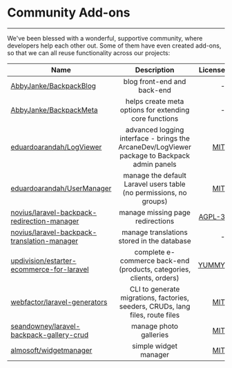 # Community Add-ons

---

We've been blessed with a wonderful, supportive community, where developers help each other out. Some of them have even created add-ons, so that we can all reuse functionality across our projects:

| Name          | Description   | License  |
| ------------- |:-------------:| --------:|
| [AbbyJanke/BackpackBlog](https://github.com/AbbyJanke/BackpackBlog)      | blog front-end and back-end | - |
| [AbbyJanke/BackpackMeta](https://github.com/AbbyJanke/BackpackMeta)      | helps create meta options for extending core functions      |   - |
| [eduardoarandah/LogViewer](https://github.com/eduardoarandah/backpacklogviewer) | advanced logging interface - brings the ArcaneDev/LogViewer package to Backpack admin panels    | [MIT](https://github.com/eduardoarandah/backpacklogviewer/blob/master/LICENSE.md) |
| [eduardoarandah/UserManager](https://github.com/eduardoarandah/UserManager) | manage the default Laravel users table (no permissions, no groups)      |  [MIT](https://github.com/eduardoarandah/UserManager/blob/master/LICENSE) |
| [novius/laravel-backpack-redirection-manager](https://github.com/novius/laravel-backpack-redirection-manager) | manage missing page redirections      | [AGPL-3](https://github.com/eduardoarandah/backpacklogviewer/blob/master/LICENSE.md) |
| [novius/laravel-backpack-translation-manager](https://github.com/novius/laravel-backpack-translation-manager) | manage translations stored in the database   |  - |
| [updivision/estarter-ecommerce-for-laravel](https://github.com/updivision/estarter-ecommerce-for-laravel) | complete e-commerce back-end (products, categories, clients, orders)      |  [YUMMY](https://github.com/updivision/estarter-ecommerce-for-laravel/blob/master/LICENSE.md) |
| [webfactor/laravel-generators](https://github.com/webfactor/laravel-generators) | CLI to generate migrations, factories, seeders, CRUDs, lang files, route files      |  [MIT](https://github.com/webfactor/laravel-generators/blob/master/LICENSE.md) |
| [seandowney/laravel-backpack-gallery-crud](https://github.com/seandowney/laravel-backpack-gallery-crud) | manage photo galleries      |  [MIT](https://github.com/seandowney/laravel-backpack-gallery-crud/blob/master/LICENSE.md) |
| [almosoft/widgetmanager](https://github.com/Aleksandr1705/widgetmanager) | simple widget manager      |  [MIT](https://github.com/Aleksandr1705/widgetmanager/blob/master/LICENSE) |

